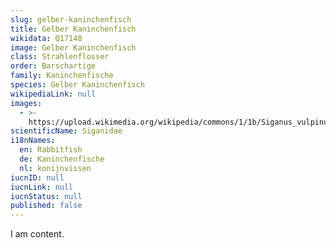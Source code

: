 ```yaml
---
slug: gelber-kaninchenfisch
title: Gelber Kaninchenfisch
wikidata: Q17148
image: Gelber Kaninchenfisch
class: Strahlenflosser
order: Barschartige
family: Kaninchenfische
species: Gelber Kaninchenfisch
wikipediaLink: null
images:
  - >-
    https://upload.wikimedia.org/wikipedia/commons/1/1b/Siganus_vulpinus_1_edit.jpg
scientificName: Siganidae
i18nNames:
  en: Rabbitfish
  de: Kaninchenfische
  nl: konijnvissen
iucnID: null
iucnLink: null
iucnStatus: null
published: false
---
```


I am content.
